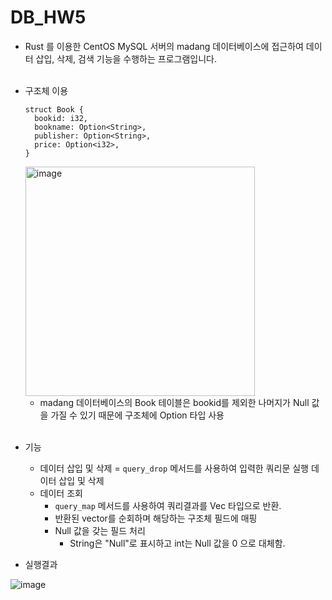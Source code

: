 # DB_HW5
- Rust 를 이용한 CentOS MySQL 서버의 madang 데이터베이스에 접근하여 데이터 삽입, 삭제, 검색 기능을 수행하는 프로그램입니다.  <br/><br/>
- 구조체 이용
  ~~~
  struct Book {
    bookid: i32,
    bookname: Option<String>,
    publisher: Option<String>,
    price: Option<i32>,
  }
  ~~~
  <img width="367" alt="image" src="https://github.com/user-attachments/assets/db362899-c2a0-4b77-bf49-396f6f0ef85d">   
  
  - madang 데이터베이스의 Book 테이블은 bookid를 제외한 나머지가 Null 값을 가질 수 있기 때문에 구조체에 Option 타입 사용   <br/><br/>
- 기능
  - 데이터 삽입 및 삭제 = `query_drop` 메서드를 사용하여 입력한 쿼리문 실행 데이터 삽입 및 삭제
  - 데이터 조회
    - `query_map` 메서드를 사용하여 쿼리결과를 Vec 타입으로 반환.
    - 반환된 vector를 순회하며 해당하는 구조체 필드에 매핑
    - Null 값을 갖는 필드 처리
      - String은 "Null"로 표시하고 int는 Null 값을 0 으로 대체함.

- 실행결과
  
![image](https://github.com/user-attachments/assets/413b6181-b6ca-422a-a977-f7136014d0dc)
